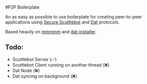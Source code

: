 #P2P Boilerplate

An as easy as possible to use boilerplate for creating peer-to-peer applications using [Secure Scuttlebot](https://scuttlebot.io/) and [Dat](https://datproject.org) protocols.

Based heavily on [mmmmm](https://github.com/staltz/mmmmm-mobile) and [dat-installer](https://github.com/staltz/dat-installer).

## Todo:

- Scuttlebot Server (:white_check_mark:)
- Scuttlebot Client running on another thread (:x:)
- Dat Node (:x:)
- Dat syncing on background (:x:)